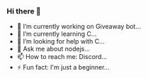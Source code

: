### Hi there 👋

- 🔭 I’m currently working on Giveaway bot...
- 🌱 I’m currently learning C...
- 🤔 I’m looking for help with C...
- 💬 Ask me about nodejs...
- 📫 How to reach me: Discord...
- ⚡ Fun fact: I'm just a beginner...
